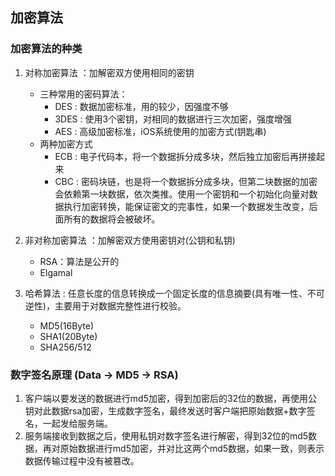 ## 加密算法

### 加密算法的种类

1. 对称加密算法 ：加解密双方使用相同的密钥
    * 三种常用的密码算法：
        * DES : 数据加密标准，用的较少，因强度不够
        * 3DES : 使用3个密钥，对相同的数据进行三次加密，强度增强
        * AES : 高级加密标准，iOS系统使用的加密方式(钥匙串)
    * 两种加密方式
        * ECB : 电子代码本，将一个数据拆分成多块，然后独立加密后再拼接起来
        * CBC : 密码块链，也是将一个数据拆分成多块，但第二块数据的加密会依赖第一块数据，依次类推。使用一个密钥和一个初始化向量对数据执行加密转换，能保证密文的完事性，如果一个数据发生改变，后面所有的数据将会被破坏。

    
2. 非对称加密算法 ：加解密双方使用密钥对(公钥和私钥)
    * RSA：算法是公开的
    * Elgamal
3. 哈希算法 : 任意长度的信息转换成一个固定长度的信息摘要(具有唯一性、不可逆性)，主要用于对数据完整性进行校验。
    * MD5(16Byte)
    * SHA1(20Byte)
    * SHA256/512


### 数字签名原理 (Data -> MD5 -> RSA)

1. 客户端以要发送的数据进行md5加密，得到加密后的32位的数据，再使用公钥对此数据rsa加密，生成数字签名，最终发送时客户端把原始数据+数字签名，一起发给服务端。
2. 服务端接收到数据之后，使用私钥对数字签名进行解密，得到32位的md5数据，再对原始数据进行md5加密，并对比这两个md5数据，如果一致，则表示数据传输过程中没有被篡改。


